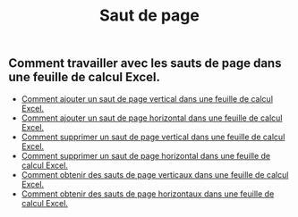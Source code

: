 ﻿---
title: Saut de page
second_title: Aspose.Cells Cloud Documen
type: docs
url: /fr/working-with-pagebreaks/
aliases: [/working-with-pagebreaks/]
keywords: Get, add, delete, and update page break in an Excel worksheet
description: Aspose.Cells Cloud REST API prend en charge l'obtention, l'ajout, la suppression et la mise à jour des sauts de page dans une feuille de calcul Excel. Le SDK prend en charge différents types de langages de développement. Ils incluent Android, C#, Go, Java, NodeJS, Perl, PHP, Python, Ruby et Swift.
weight: 100
---
## Comment travailler avec les sauts de page dans une feuille de calcul Excel.

- [Comment ajouter un saut de page vertical dans une feuille de calcul Excel.](/cells/fr/page-breaks/add-vertical-page-break/)
- [Comment ajouter un saut de page horizontal dans une feuille de calcul Excel.](/cells/fr/page-breaks/add-horizontal-page-break/)
- [Comment supprimer un saut de page vertical dans une feuille de calcul Excel.](/cells/fr/page-breaks/delete-vertical-page-break/)
- [Comment supprimer un saut de page horizontal dans une feuille de calcul Excel.](/cells/fr/page-breaks/delete-vertical-page-break/)
- [Comment obtenir des sauts de page verticaux dans une feuille de calcul Excel.](/cells/fr/page-breaks/get-vertical-page-breaks/)
- [Comment obtenir des sauts de page horizontaux dans une feuille de calcul Excel.](/cells/fr/page-breaks/get-vertical-page-breaks/)
